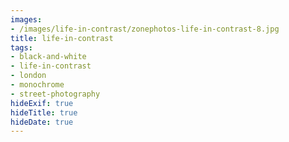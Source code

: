 ```yaml
---
images:
- /images/life-in-contrast/zonephotos-life-in-contrast-8.jpg
title: life-in-contrast
tags:
- black-and-white
- life-in-contrast
- london
- monochrome
- street-photography
hideExif: true
hideTitle: true
hideDate: true
---
```

